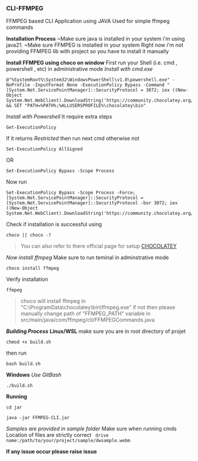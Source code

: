 ### CLI-FFMPEG
FFMPEG based CLI Application using JAVA
Used for simple ffmpeg commands

**Installation Process**
~Make sure java is installed in your system  i'm using java21.
~Make sure FFMPEG is installed in your system
Right now i'm not providing FFMPEG lib with project 
so you have to install it manually 

**Install FFMPEG using choco on window**
First run your Shell (i.e. cmd , powershell , etc) in administrative mode
*Install with cmd.exe*
```
@"%SystemRoot%\System32\WindowsPowerShell\v1.0\powershell.exe" -NoProfile -InputFormat None -ExecutionPolicy Bypass -Command "[System.Net.ServicePointManager]::SecurityProtocol = 3072; iex ((New-Object System.Net.WebClient).DownloadString('https://community.chocolatey.org/install.ps1'))" && SET "PATH=%PATH%;%ALLUSERSPROFILE%\chocolatey\bin"
```
*Install with Powershell*
It require extra steps
```
Get-ExecutionPolicy
```
If it returns *Restricted* then run next cmd otherwise not
```
Set-ExecutionPolicy AllSigned
```
OR
```
Set-ExecutionPolicy Bypass -Scope Process
```
Now run
```
Set-ExecutionPolicy Bypass -Scope Process -Force; [System.Net.ServicePointManager]::SecurityProtocol = [System.Net.ServicePointManager]::SecurityProtocol -bor 3072; iex ((New-Object System.Net.WebClient).DownloadString('https://community.chocolatey.org/install.ps1'))
```

Check if installation is successful using
```
choco || choco -?
```

>You can also refer to there official page for setup [CHOCOLATEY](https://docs.chocolatey.org/en-us/choco/setup)

*Now install ffmpeg*
Make sure to run teminal in adminstrative mode
```
choco install ffmpeg
```
Verify installation 
```
ffmpeg
```

>choco will install ffmpeg in "C:\ProgramData\chocolatey\bin\ffmpeg.exe" 
if not then please manually change path of "FFMPEG_PATH" variable  in src/main/java/com/ffmpeg/cli/FFMPEGCommands.java

***Building Process***
**Linux/WSL**
make sure you are in root directory of projet
```
chmod +x build.sh
```
then run
```
bash build.sh
```

**Windows**
*Use GitBash*
```
./build.sh
```

**Running**
```
cd jar
```
```
java -jar FFMPEG-CLI.jar
```

*Samples are provided in sample folder*
Make sure when running cmds 
Location of files are strictly correct
``` drive name:/path/to/your/project/sample/dwsample.webm```

**If any issue occur please raise issue**
